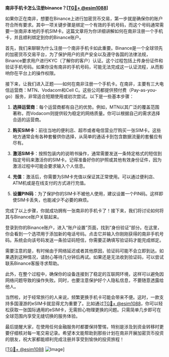 **南非手机卡怎么注册binance？[[TG💪+ @esim1088](https://t.me/s/esim1088)]**

如果你正在南非，想要在Binance上进行加密货币交易，第一步就是确保你的账户符合所有要求。其中一项关键步骤是绑定一个有效的手机号码，而这个号码通常需要一张南非本地的手机SIM卡。这篇文章将为你详细讲解如何在南非注册一个手机卡，并且顺利绑定到你的Binance账户。

首先，我们来聊聊为什么注册一个南非手机卡如此重要。Binance是一个全球领先的加密货币交易平台，为了保护用户的资产安全以及遵守各国的法律法规，Binance要求用户进行KYC（了解你的客户）认证。这个过程包括上传身份证件和验证手机号码。如果你没有南非的手机号码，可能无法完成这一认证流程，从而影响你在平台上的操作权限。

接下来，让我们进入正题——如何在南非注册一个手机卡。在南非，主要有三大电信运营商：MTN、Vodacom和Cell C。这些公司都提供预付费（Pay-as-you-go）服务，非常适合短期使用或初次尝试。以下是一些基本步骤：

1. **选择运营商**：每个运营商都有自己的优势。例如，MTN以其广泛的覆盖范围著称，而Vodacom则提供较为稳定的网络质量。你可以根据自己的需求选择合适的运营商。

2. **购买SIM卡**：前往当地的便利店、超市或者电信营业厅购买一张SIM卡。这些地方通常会有各种套餐供你选择，从简单的通话卡到包含数据流量的套餐应有尽有。

3. **激活SIM卡**：按照包装内的说明书操作，通常需要发送一条特定格式的短信到指定号码来激活你的SIM卡。记得准备好你的护照或其他有效身份证件，因为激活过程中可能会要求输入个人信息。

4. **充值**：激活后，你需要为SIM卡充值以保证其正常使用。可以通过便利店、ATM机或是在线支付的方式进行充值。

5. **设置PIN码**：为了保护你的SIM卡不被他人使用，建议设置一个PIN码。这样即使SIM卡丢失，也能减少不必要的麻烦。

完成了以上步骤，你就成功拥有一张南非的手机卡了！接下来，我们将讨论如何将其与Binance账户关联起来。

登录到你的Binance账户，进入“账户设置”页面，找到“身份验证”部分。在这里，你会看到一个选项用于添加新的电话号码。点击它并输入你刚刚获得的南非手机号码。系统会向该号码发送一条验证码短信，你需要正确填写验证码才能完成绑定。

需要注意的是，有时候由于网络延迟或者其他原因，验证码可能不会立即到达。如果遇到这种情况，请耐心等待几分钟后再试。如果还是无法收到验证码，可以尝试联系Binance客服寻求帮助。

此外，在整个过程中，确保你的设备连接到了稳定的互联网环境，这样可以避免因网络问题导致的操作失败。同时，也要注意保护好个人隐私信息，不要随意透露给他人。

当然啦，对于经常旅行的人来说，频繁更换手机卡可能会带来不便。这时，一款支持多国漫游的eSIM卡就显得尤为重要了。比如通过[TG💪+ @esim1088](https://t.me/s/esim1088)，你可以轻松获取一张国际通用的eSIM卡，无需担心物理更换的问题。只需简单几步即可在全球范围内享受无缝切换的服务体验。

最后提醒大家，在使用任何金融服务时都要保持警惕，特别是涉及到资金转移时更要仔细核对每一笔交易记录。希望本文能帮助到那些计划在南非开展加密货币投资的朋友，祝大家都能顺利完成注册并享受到愉快的投资旅程！

[[TG💪+ @esim1088](https://t.me/s/esim1088) ![Image](https://i.postimg.cc/4NQfJmqS/Snipaste-2025-05-13-00-14-12.png)]